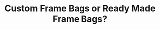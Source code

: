 ---
layout: community
category: community
title: "Custom Frame Bags or Ready Made Frame Bags?"
description: "Bikepacking Frame bags!! I’m looking into whether or not I should get a custom frame bag… any key features on customs that I should ask for!?  I also have a friend selling a revelate designs bag for a good price"
isTopLevel: false
isSingleLevel: false
isArticle: false
datePublished: 2022-08-15 16:32:00 +0300
dateModified: 2022-08-15 16:32:00 +0300
published: false
---